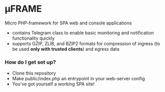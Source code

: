 # μFRAME #

Micro PHP-framework for SPA web and console applications

* contains Telegram class to enable basic monitoring and notification functionality quickly
* supports GZIP, ZLIB, and BZIP2 formats for compression of ingress (to be used **only with trusted clients**) and egress data

### How do I get set up? ###

* Clone this repository
* Make public/index.php an entrypoint in your web-server config
* You've got yourself a working SPA site!